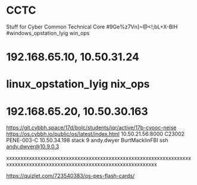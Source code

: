 # CCTC
Stuff for Cyber Common Technical Core
#9Ge%z7Vn]~@<!;bL+X-BlH
#windows_opstation_Iyig win_ops    
# 192.168.65.10, 10.50.31.24
# linux_opstation_Iyig  nix_ops    
# 192.168.65.20, 10.50.30.163
https://git.cybbh.space/17d/bolc/students/jqr/active/17b-cyooc-neise
https://os.cybbh.io/public/os/latest/index.html
10.50.21.56:8000
C23002
PENE-003-C
10.50.34.198 stack 9
andy.dwyer
BurtMacklinFBI
ssh andy.dwyer@10.9.0.3

xxxxxxxxxxxxxxxxxxxxxxxxxxxxxxxxxxxxxxxxxxxxxxxxxxxxxxxxxxxxxxxxxxxxxxxxxxxxxxxxxxxxxxxxxxxxxxxxxxxxxxxxxxxxxxxxxxxxxx










https://quizlet.com/723540383/os-pes-flash-cards/
